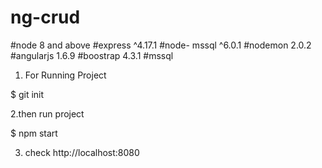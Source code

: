 # ng-crud
#node 8 and above
#express ^4.17.1
#node- mssql ^6.0.1
#nodemon 2.0.2
#angularjs 1.6.9
#boostrap 4.3.1
#mssql
1. For Running Project
  
  $ git init

2.then run project 
  
  $ npm start

3. check http://localhost:8080
